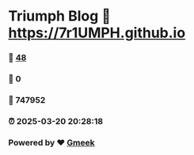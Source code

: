 # Triumph Blog :link: https://7r1UMPH.github.io 
### :page_facing_up: [48](https://7r1UMPH.github.io/tag.html) 
### :speech_balloon: 0 
### :hibiscus: 747952 
### :alarm_clock: 2025-03-20 20:28:18 
### Powered by :heart: [Gmeek](https://github.com/Meekdai/Gmeek)
